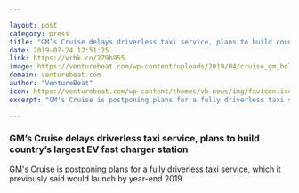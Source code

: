 ```yaml
---

layout: post
category: press
title: "GM’s Cruise delays driverless taxi service, plans to build country’s largest EV fast charger station"
date: 2019-07-24 12:51:25
link: https://vrhk.co/2Z9b955
image: https://venturebeat.com/wp-content/uploads/2019/04/cruise_gm_bolt.0.jpg?w=1200&strip=all
domain: venturebeat.com
author: "VentureBeat"
icon: https://venturebeat.com/wp-content/themes/vb-news/img/favicon.ico
excerpt: "GM's Cruise is postponing plans for a fully driverless taxi service, which it previously said would launch by year-end 2019."

---
```


### GM’s Cruise delays driverless taxi service, plans to build country’s largest EV fast charger station

GM's Cruise is postponing plans for a fully driverless taxi service, which it previously said would launch by year-end 2019.